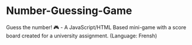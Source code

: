# Number-Guessing-Game
Guess the number! 🎮 - A JavaScript/HTML Based mini-game with a score board created for a university assignment. (Language: Frensh)
